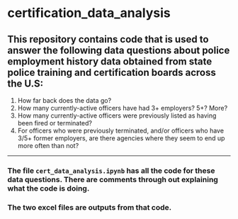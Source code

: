 # certification_data_analysis

## This repository contains code that is used to answer the following data questions about police employment history data obtained from state police training and certification boards across the U.S:

1. How far back does the data go?
2. How many currently-active officers have had 3+ employers? 5+? More?
3. How many currently-active officers were previously listed as having been fired or terminated?
4. For officers who were previously terminated, and/or officers who have 3/5+ former employers, are there agencies where they seem to end up more often than not?

---

### The file `cert_data_analysis.ipynb` has all the code for these data questions. There are comments through out explaining what the code is doing. 

### The two excel files are outputs from that code. 